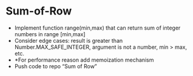 # Sum-of-Row

- Implement function range(min,max) that can return sum of integer numbers in range [min,max]​
- Consider edge cases: result is greater than Number.MAX_SAFE_INTEGER, argument is not a number, min > max, etc.​
- *For performance reason add memoization mechanism​
- Push code to repo “Sum of Row”